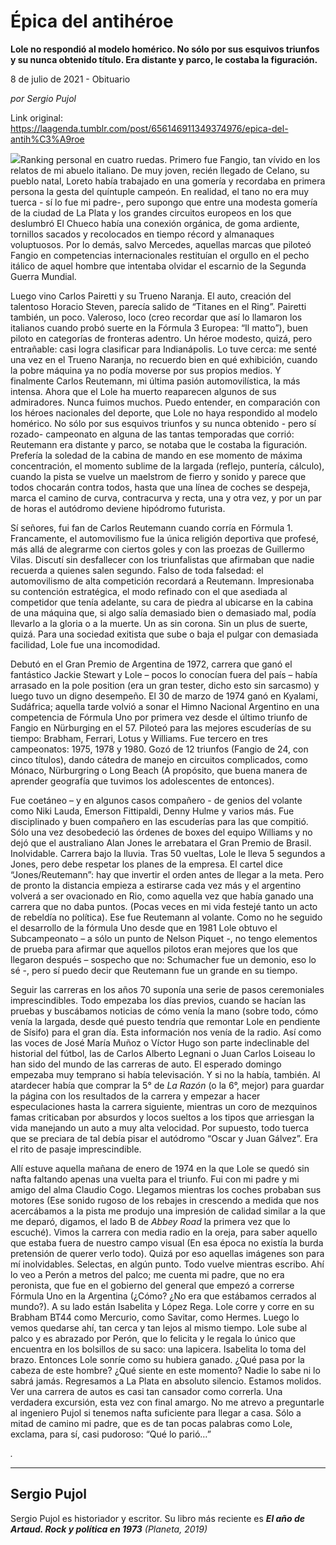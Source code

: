 # Épica del antihéroe

**Lole no respondió al modelo homérico. No sólo por sus esquivos triunfos y su nunca obtenido título. Era distante y parco, le costaba la figuración.**

8 de julio de 2021 - Obituario

_por Sergio Pujol_

Link original: https://laagenda.tumblr.com/post/656146911349374976/epica-del-antih%C3%A9roe

![](https://64.media.tumblr.com/37a4c738767a4bab7420e8092b4052a6/bcad9f658ed183ed-93/s500x750/bf72034ddf63938139e78eaa9c9e35d2d561bedf.jpg)Ranking personal en cuatro ruedas. Primero fue Fangio, tan vívido en los relatos de mi abuelo italiano. De muy joven, recién llegado de Celano, su pueblo natal, Loreto había trabajado en una gomería y recordaba en primera persona la gesta del quíntuple campeón. En realidad, el tano no era muy tuerca - sí lo fue mi padre-, pero supongo que entre una modesta gomería de la ciudad de La Plata y los grandes circuitos europeos en los que deslumbró El Chueco había una conexión orgánica, de goma ardiente, tornillos sacados y recolocados en tiempo récord y almanaques voluptuosos. Por lo demás, salvo Mercedes, aquellas marcas que piloteó Fangio en competencias internacionales restituían el orgullo en el pecho itálico de aquel hombre que intentaba olvidar el escarnio de la Segunda Guerra Mundial.

 Luego vino Carlos Pairetti y su Trueno Naranja. El auto, creación del talentoso Horacio Steven, parecía salido de “Titanes en el Ring”. Pairetti también, un poco. Valeroso, loco (creo recordar que así lo llamaron los italianos cuando probó suerte en la Fórmula 3 Europea: “Il matto”), buen piloto en categorías de fronteras adentro. Un héroe modesto, quizá, pero entrañable: casi logra clasificar para Indianápolis.  Lo tuve cerca: me senté una vez en el Trueno Naranja, no recuerdo bien en qué exhibición, cuando la pobre máquina ya no podía moverse por sus propios medios. Y finalmente Carlos Reutemann, mi última pasión automovilística, la más intensa. Ahora que el Lole ha muerto reaparecen algunos de sus admiradores. Nunca fuimos muchos. Puedo entender, en comparación con los héroes nacionales del deporte, que Lole no haya respondido al modelo homérico. No sólo por sus esquivos triunfos y su nunca obtenido - pero sí rozado- campeonato en alguna de las tantas temporadas que corrió: Reutemann era distante y parco, se notaba que le costaba la figuración. Prefería la soledad de la cabina de mando en ese momento de máxima concentración, el momento sublime de la largada (reflejo, puntería, cálculo), cuando la pista se vuelve un maelstrom de fierro y sonido y parece que todos chocarán contra todos, hasta que una línea de coches se despeja, marca el camino de curva, contracurva y recta, una y otra vez, y por un par de horas el autódromo deviene hipódromo futurista. 

 Sí señores, fui fan de Carlos Reutemann cuando corría en Fórmula 1. Francamente, el automovilismo fue la única religión deportiva que profesé, más allá de alegrarme con ciertos goles y con las proezas de Guillermo Vilas. Discutí sin desfallecer con los triunfalistas que afirmaban que nadie recuerda a quienes salen segundo. Falso de toda falsedad: el automovilismo de alta competición recordará a Reutemann. Impresionaba su contención estratégica, el modo refinado con el que asediada al competidor que tenía adelante, su cara de piedra al ubicarse en la cabina de una máquina que, si algo salía demasiado bien o demasiado mal, podía llevarlo a la gloria o a la muerte. Un as sin corona. Sin un plus de suerte, quizá. Para una sociedad exitista que sube o baja el pulgar con demasiada facilidad, Lole fue una incomodidad. 


 Debutó en el Gran Premio de Argentina de 1972, carrera que ganó el fantástico Jackie Stewart y Lole – pocos lo conocían fuera del país – había arrasado en la pole position (era un gran tester, dicho esto sin sarcasmo) y luego tuvo un digno desempeño. El 30 de marzo de 1974 ganó en Kyalami, Sudáfrica; aquella tarde volvió a sonar el Himno Nacional Argentino en una competencia de Fórmula Uno por primera vez desde el último triunfo de Fangio en Nürburging en el 57. Piloteó para las mejores escuderías de su tiempo: Brabham, Ferrari, Lotus y Williams. Fue tercero en tres campeonatos: 1975, 1978 y 1980. Gozó de 12 triunfos (Fangio de 24, con cinco títulos), dando cátedra de manejo en circuitos complicados, como Mónaco, Nürburgring o Long Beach (A propósito, que buena manera de aprender geografía que tuvimos los adolescentes de entonces). 

 Fue coetáneo – y en algunos casos compañero - de genios del volante como Niki Lauda, Emerson Fittipaldi, Denny Hulme y varios más. Fue disciplinado y buen compañero en las escuderías para las que compitió. Sólo una vez desobedeció las órdenes de boxes del equipo Williams y no dejó que el australiano Alan Jones le arrebatara el Gran Premio de Brasil. Inolvidable. Carrera bajo la lluvia. Tras 50 vueltas, Lole le lleva 5 segundos a Jones, pero debe respetar los planes de la empresa. El cartel dice “Jones/Reutemann”: hay que invertir el orden antes de llegar a la meta. Pero de pronto la distancia empieza a estirarse cada vez más y el argentino volverá a ser ovacionado en Rio, como aquella vez que había ganado una carrera que no daba puntos. (Pocas veces en mi vida festejé tanto un acto de rebeldía no política). Ese fue Reutemann al volante. Como no he seguido el desarrollo de la fórmula Uno desde que en 1981 Lole obtuvo el Subcampeonato – a sólo un punto de Nelson Piquet -, no tengo elementos de prueba para afirmar que aquellos pilotos eran mejores que los que llegaron después – sospecho que no: Schumacher fue un demonio, eso lo sé -, pero sí puedo decir que Reutemann fue un grande en su tiempo.

 Seguir las carreras en los años 70 suponía una serie de pasos ceremoniales imprescindibles. Todo empezaba los días previos, cuando se hacían las pruebas y buscábamos noticias de cómo venía la mano (sobre todo, cómo venía la largada, desde qué puesto tendría que remontar Lole en pendiente de Sísifo) para el gran día. Esta información nos venía de la radio. Así como las voces de José María Muñoz o Víctor Hugo son parte indeclinable del historial del fútbol, las de Carlos Alberto Legnani o Juan Carlos Loiseau lo han sido del mundo de las carreras de auto. El esperado domingo empezaba muy temprano si había televisación. Y si no la había, también. Al atardecer había que comprar la 5° de *La Razón* (o la 6°, mejor) para guardar la página con los resultados de la carrera y empezar a hacer especulaciones hasta la carrera siguiente, mientras un coro de mezquinos famas criticaban por absurdos y locos sueltos a los tipos que arriesgan la vida manejando un auto a muy alta velocidad. Por supuesto, todo tuerca que se preciara de tal debía pisar el autódromo “Oscar y Juan Gálvez”. Era el rito de pasaje imprescindible.

 Allí estuve aquella mañana de enero de 1974 en la que Lole se quedó sin nafta faltando apenas una vuelta para el triunfo. Fui con mi padre y mi amigo del alma Claudio Cogo. Llegamos mientras los coches probaban sus motores (Ese sonido rugoso de los rebajes in crescendo a medida que nos acercábamos a la pista me produjo una impresión de calidad similar a la que me deparó, digamos, el lado B de *Abbey Road* la primera vez que lo escuché). Vimos la carrera con media radio en la oreja, para saber aquello que estaba fuera de nuestro campo visual (En esa época no existía la burda pretensión de querer verlo todo). Quizá por eso aquellas imágenes son para mí inolvidables. Selectas, en algún punto. Todo vuelve mientras escribo. Ahí lo veo a Perón a metros del palco; me cuenta mi padre, que no era peronista, que fue en el gobierno del general que empezó a correrse Fórmula Uno en la Argentina (¿Cómo? ¿No era que estábamos cerrados al mundo?). A su lado están Isabelita y López Rega. Lole corre y corre en su Brabham BT44 como Mercurio, como Savitar, como Hermes. Luego lo vemos quedarse ahí, tan cerca y tan lejos al mismo tiempo. Lole sube al palco y es abrazado por Perón, que lo felicita y le regala lo único que encuentra en los bolsillos de su saco: una lapicera. Isabelita lo toma del brazo. Entonces Lole sonríe como su hubiera ganado. ¿Qué pasa por la cabeza de este hombre? ¿Qué siente en este momento? Nadie lo sabe ni lo sabrá jamás. Regresamos a La Plata en absoluto silencio. Estamos molidos. Ver una carrera de autos es casi tan cansador como correrla. Una verdadera excursión, esta vez con final amargo.  No me atrevo a preguntarle al ingeniero Pujol si tenemos nafta suficiente para llegar a casa. Sólo a mitad de camino mi padre, que es de tan pocas palabras como Lole, exclama, para sí, casi pudoroso: “Qué lo parió…”

*.*



---

 Sergio Pujol
-------------

Sergio Pujol es historiador y escritor. Su libro más reciente es ***El año de Artaud. Rock y política en 1973*** *(Planeta, 2019)*

